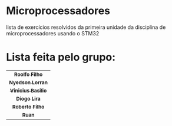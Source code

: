 # Microprocessadores
lista de exercícios resolvidos da primeira unidade da disciplina de microprocessadores usando o STM32 
# Lista feita pelo grupo:

<table>
  <tr>
    <td align="center">
      <a href="https://github.com/rodolfilho">
        <sub>
          <b>Roolfo Filho</b>
        </sub>
      </a>
    </td>
  <tr>
    <td align="center">
      <a href="https://github.com/nyedsonlorran">
        <sub>
          <b>Nyedson Lorran</b>
        </sub>
      </a>
    </td>
  <tr>
    <td align="center">
      <a href="https://github.com/ViniciusGbasilio">
        <sub>
          <b>Vinicius Basilio</b>
        </sub>
      </a>
    </td>
  <tr>
    <td align="center">
      <a href="https://github.com/DiogorsLira">
        <sub>
          <b>Diogo Lira</b>
        </sub>
      </a>
    </td>
  <tr>
    <td align="center">
      <a href="https://github.com/robertofilhosf">
        <sub>
          <b>Roberto Filho</b>
        </sub>
      </a>
    </td>
  <tr>
    <td align="center">
      <a href="https://github.com/">
        <sub>
          <b>Ruan </b>
        </sub>
      </a>
    </td>
</table>
